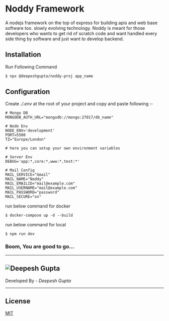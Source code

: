 # Noddy Framework

A nodejs framework on the top of express for building apis and web base software too. slowly evolving technology. Noddy is meant for those developers who wants to get rid of scratch code and want handled every side thing by software and just want to develop backend.

## Installation

Run Following Command

```bash
$ npx @deepeshgupta/noddy-proj app_name
```

## Configuration

Create _./.env_ at the root of your project and copy and paste following :-

```
# Mongo DB
MONGODB_AUTH_URL="mongodb://mongo:27017/db_name"

# Node Env
NODE_ENV='development'
PORT=5500
TZ="Europe/London"

# here you can setup your own environment variables

# Server Env
DEBUG='app:*,core:*,www:*,test:*'

# Mail Config
MAIL_SERVICE="Gmail"
MAIL_NAME="Noddy"
MAIL_EMAILID="mail@example.com"
MAIL_USERNAME="mail@example.com"
MAIL_PASSWORD="password"
MAIL_SECURE="on"
```

run below command for docker

```node
$ docker-compose up -d --build
```

run below command for local

```node
$ npm run dev
```

### Boom, You are good to go...

---

## ![Deepesh Gupta](https://rewards.brave.com/vhq0pr1kd2jpv78gi1b802q8g330)

Developed By - _Deepesh Gupta_

---

## License

[MIT](https://choosealicense.com/licenses/mit/)
